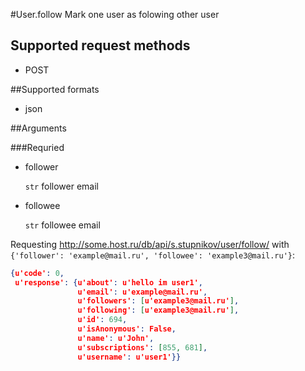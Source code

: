 #User.follow
Mark one user as folowing other user

## Supported request methods 
* POST

##Supported formats
* json

##Arguments


###Requried
* follower

   ```str``` follower email
* followee

   ```str``` followee email


Requesting http://some.host.ru/db/api/s.stupnikov/user/follow/ with ```{'follower': 'example@mail.ru', 'followee': 'example3@mail.ru'}```:
```json
{u'code': 0,
 u'response': {u'about': u'hello im user1',
               u'email': u'example@mail.ru',
               u'followers': [u'example3@mail.ru'],
               u'following': [u'example3@mail.ru'],
               u'id': 694,
               u'isAnonymous': False,
               u'name': u'John',
               u'subscriptions': [855, 681],
               u'username': u'user1'}}
```

